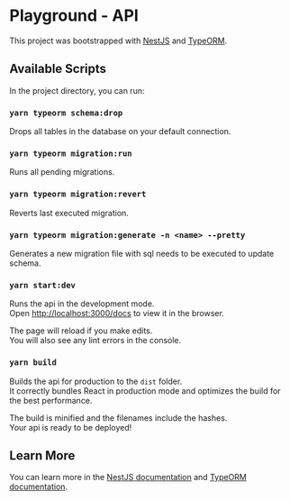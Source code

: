 # Playground - API

This project was bootstrapped with [NestJS](https://github.com/nestjs/nest) and [TypeORM](https://github.com/typeorm/typeorm).

## Available Scripts

In the project directory, you can run:

### `yarn typeorm schema:drop`

Drops all tables in the database on your default connection.

### `yarn typeorm migration:run`

Runs all pending migrations.

### `yarn typeorm migration:revert`

Reverts last executed migration.

### `yarn typeorm migration:generate -n <name> --pretty`

Generates a new migration file with sql needs to be executed to update schema.

### `yarn start:dev`

Runs the api in the development mode.\
Open [http://localhost:3000/docs](http://localhost:3000/docs) to view it in the browser.

The page will reload if you make edits.\
You will also see any lint errors in the console.

### `yarn build`

Builds the api for production to the `dist` folder.\
It correctly bundles React in production mode and optimizes the build for the best performance.

The build is minified and the filenames include the hashes.\
Your api is ready to be deployed!

## Learn More

You can learn more in the [NestJS documentation](https://docs.nestjs.com/) and [TypeORM documentation](https://typeorm.io/).
